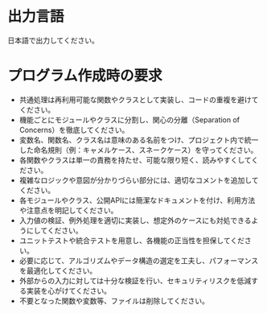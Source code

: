 # 出力言語
日本語で出力してください。
# プログラム作成時の要求
* 共通処理は再利用可能な関数やクラスとして実装し、コードの重複を避けてください。
* 機能ごとにモジュールやクラスに分割し、関心の分離（Separation of Concerns）を徹底してください。
* 変数名、関数名、クラス名は意味のある名前をつけ、プロジェクト内で統一した命名規則（例：キャメルケース、スネークケース）を守ってください。
* 各関数やクラスは単一の責務を持たせ、可能な限り短く、読みやすくしてください。
* 複雑なロジックや意図が分かりづらい部分には、適切なコメントを追加してください。
* 各モジュールやクラス、公開APIには簡潔なドキュメントを付け、利用方法や注意点を明記してください。
* 入力値の検証、例外処理を適切に実装し、想定外のケースにも対処できるようにしてください。
* ユニットテストや統合テストを用意し、各機能の正当性を担保してください。
* 必要に応じて、アルゴリズムやデータ構造の選定を工夫し、パフォーマンスを最適化してください。
* 外部からの入力に対しては十分な検証を行い、セキュリティリスクを低減する実装を心がけてください。
* 不要となった関数や変数等、ファイルは削除してください。